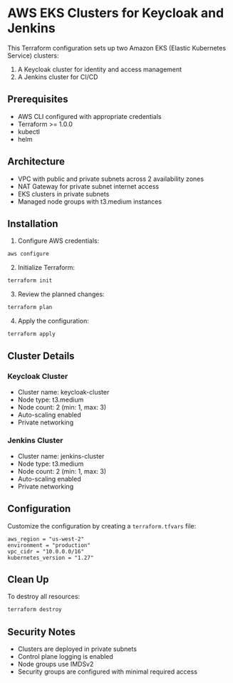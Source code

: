 # AWS EKS Clusters for Keycloak and Jenkins

This Terraform configuration sets up two Amazon EKS (Elastic Kubernetes Service) clusters:
1. A Keycloak cluster for identity and access management
2. A Jenkins cluster for CI/CD

## Prerequisites

- AWS CLI configured with appropriate credentials
- Terraform >= 1.0.0
- kubectl
- helm

## Architecture

- VPC with public and private subnets across 2 availability zones
- NAT Gateway for private subnet internet access
- EKS clusters in private subnets
- Managed node groups with t3.medium instances

## Installation

1. Configure AWS credentials:
```bash
aws configure
```

2. Initialize Terraform:
```bash
terraform init
```

3. Review the planned changes:
```bash
terraform plan
```

4. Apply the configuration:
```bash
terraform apply
```

## Cluster Details

### Keycloak Cluster
- Cluster name: keycloak-cluster
- Node type: t3.medium
- Node count: 2 (min: 1, max: 3)
- Auto-scaling enabled
- Private networking

### Jenkins Cluster
- Cluster name: jenkins-cluster
- Node type: t3.medium
- Node count: 2 (min: 1, max: 3)
- Auto-scaling enabled
- Private networking

## Configuration

Customize the configuration by creating a `terraform.tfvars` file:

```hcl
aws_region = "us-west-2"
environment = "production"
vpc_cidr = "10.0.0.0/16"
kubernetes_version = "1.27"
```

## Clean Up

To destroy all resources:
```bash
terraform destroy
```

## Security Notes

- Clusters are deployed in private subnets
- Control plane logging is enabled
- Node groups use IMDSv2
- Security groups are configured with minimal required access 